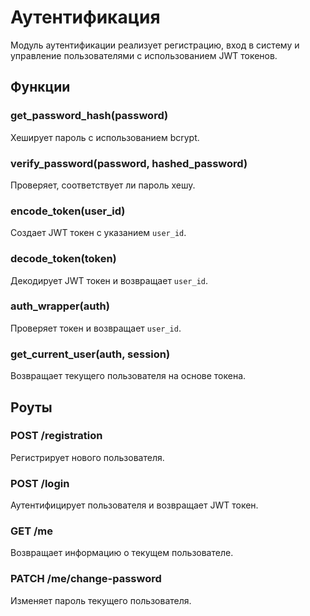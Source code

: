 # Аутентификация

Модуль аутентификации реализует регистрацию, вход в систему и управление пользователями с использованием JWT токенов.

## Функции

### get_password_hash(password)
Хеширует пароль с использованием bcrypt.

### verify_password(password, hashed_password)
Проверяет, соответствует ли пароль хешу.

### encode_token(user_id)
Создает JWT токен с указанием `user_id`.

### decode_token(token)
Декодирует JWT токен и возвращает `user_id`.

### auth_wrapper(auth)
Проверяет токен и возвращает `user_id`.

### get_current_user(auth, session)
Возвращает текущего пользователя на основе токена.

## Роуты

### POST /registration
Регистрирует нового пользователя.

### POST /login
Аутентифицирует пользователя и возвращает JWT токен.

### GET /me
Возвращает информацию о текущем пользователе.

### PATCH /me/change-password
Изменяет пароль текущего пользователя.
